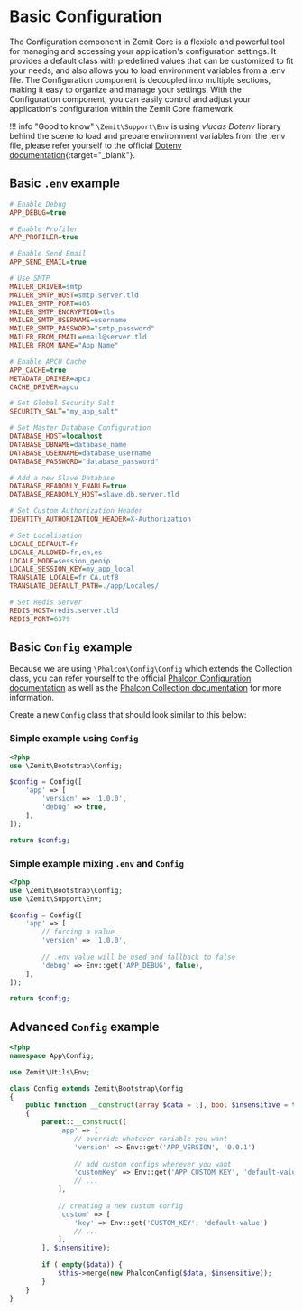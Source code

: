 # Basic Configuration

The Configuration component in Zemit Core is a flexible and powerful tool for managing and accessing your application's configuration settings. It provides a default class with predefined values that can be customized to fit your needs, and also allows you to load environment variables from a .env file. The Configuration component is decoupled into multiple sections, making it easy to organize and manage your settings. With the Configuration component, you can easily control and adjust your application's configuration within the Zemit Core framework.

!!! info "Good to know"
    `\Zemit\Support\Env` is using _vlucas Dotenv_ library behind the scene to load and prepare environment variables from the .env file, please refer yourself to the official [Dotenv documentation](https://github.com/vlucas/phpdotenv){:target="_blank"}.

## Basic `.env` example

```ini title=".env"
# Enable Debug
APP_DEBUG=true

# Enable Profiler
APP_PROFILER=true

# Enable Send Email
APP_SEND_EMAIL=true

# Use SMTP
MAILER_DRIVER=smtp
MAILER_SMTP_HOST=smtp.server.tld
MAILER_SMTP_PORT=465
MAILER_SMTP_ENCRYPTION=tls
MAILER_SMTP_USERNAME=username
MAILER_SMTP_PASSWORD="smtp_password"
MAILER_FROM_EMAIL=email@server.tld
MAILER_FROM_NAME="App Name"

# Enable APCU Cache
APP_CACHE=true
METADATA_DRIVER=apcu
CACHE_DRIVER=apcu

# Set Global Security Salt
SECURITY_SALT="my_app_salt"

# Set Master Database Configuration
DATABASE_HOST=localhost
DATABASE_DBNAME=database_name
DATABASE_USERNAME=database_username
DATABASE_PASSWORD="database_password"

# Add a new Slave Database
DATABASE_READONLY_ENABLE=true
DATABASE_READONLY_HOST=slave.db.server.tld

# Set Custom Authorization Header
IDENTITY_AUTHORIZATION_HEADER=X-Authorization

# Set Localisation
LOCALE_DEFAULT=fr
LOCALE_ALLOWED=fr,en,es
LOCALE_MODE=session_geoip
LOCALE_SESSION_KEY=my_app_local
TRANSLATE_LOCALE=fr_CA.utf8
TRANSLATE_DEFAULT_PATH=./app/Locales/

# Set Redis Server
REDIS_HOST=redis.server.tld
REDIS_PORT=6379
```

## Basic `Config` example

Because we are using `\Phalcon\Config\Config` which extends the Collection class, you can refer yourself to the official [Phalcon Configuration documentation](https://docs.phalcon.io/latest/config) as well as the [Phalcon Collection documentation](https://docs.phalcon.io/latest/support-collection) for more information.

Create a new `Config` class that should look similar to this below:

### Simple example using `Config`

```php
<?php
use \Zemit\Bootstrap\Config;

$config = Config([
    'app' => [
        'version' => '1.0.0',
        'debug' => true,
    ],
]);

return $config;
```

### Simple example mixing `.env` and `Config`

```php
<?php
use \Zemit\Bootstrap\Config;
use \Zemit\Support\Env;

$config = Config([
    'app' => [
        // forcing a value
        'version' => '1.0.0',
        
        // .env value will be used and fallback to false
        'debug' => Env::get('APP_DEBUG', false),
    ],
]);

return $config;
```



## Advanced `Config` example

```php
<?php
namespace App\Config;

use Zemit\Utils\Env;

class Config extends Zemit\Bootstrap\Config
{
    public function __construct(array $data = [], bool $insensitive = true)
    {
        parent::__construct([
            'app' => [
                // override whatever variable you want
                'version' => Env::get('APP_VERSION', '0.0.1')
                
                // add custom configs wherever you want
                'customKey' => Env::get('APP_CUSTOM_KEY', 'default-value')
                // ...
            ],
            
            // creating a new custom config
            'custom' => [
                'key' => Env::get('CUSTOM_KEY', 'default-value')
                // ...
            ],
        ], $insensitive);
        
        if (!empty($data)) {
            $this->merge(new PhalconConfig($data, $insensitive));
        }
    }
}
```
